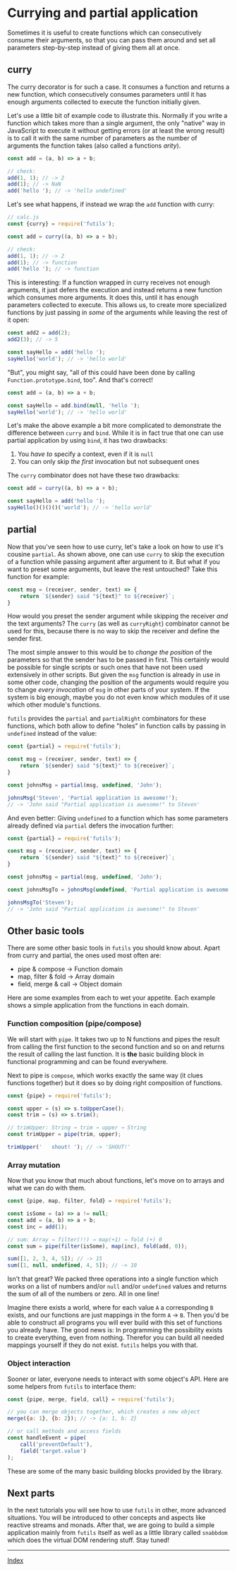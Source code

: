 # Currying and partial application
Sometimes it is useful to create functions which can consecutively consume their arguments, so that you can pass them around and set all parameters step-by-step instead of giving them all at once.

## curry
The curry decorator is for such a case. It consumes a function and returns a new function, which consecutively consumes parameters until it has enough arguments collected to execute the function initially given.

Let's use a little bit of example code to illustrate this. Normally if you write a function which takes more than a single argument, the only "native" way in JavaScript to execute it without getting errors (or at least the wrong result) is to call it with the same number of parameters as the number of arguments the function takes (also called a functions _arity_). 
```javascript
const add = (a, b) => a + b;

// check:
add(1, 1); // -> 2
add(1); // -> NaN
add('hello '); // -> 'hello undefined'
```

Let's see what happens, if instead we wrap the `add` function with curry:
```javascript
// calc.js
const {curry} = require('futils');

const add = curry((a, b) => a + b);

// check:
add(1, 1); // -> 2
add(1); // -> function
add('hello '); // -> function
```

This is interesting: If a function wrapped in curry receives not enough arguments, it just defers the execution and instead returns a new function which consumes more arguments. It does this, until it has enough parameters collected to execute. This allows us, to create more specialized functions by just passing in _some_ of the arguments while leaving the rest of it open:
```javascript
const add2 = add(2);
add2(3); // -> 5

const sayHello = add('hello ');
sayHello('world'); // -> 'hello world'
```

"But", you might say, "all of this could have been done by calling `Function.prototype.bind`, too". And that's correct!
```javascript
const add = (a, b) => a + b;

const sayHello = add.bind(null, 'hello ');
sayHello('world'); // -> 'hello world'
```

Let's make the above example a bit more complicated to demonstrate the difference between `curry` and `bind`. While it is in fact true that one can use partial application by using `bind`, it has two drawbacks:

1. You _have to_ specify a context, even if it is `null`
2. You can only skip _the first_ invocation but not subsequent ones

The `curry` combinator does not have these two drawbacks:
```javascript
const add = curry((a, b) => a + b);

const sayHello = add('hello ');
sayHello()()()()('world'); // -> 'hello world'
```

## partial
Now that you've seen how to use curry, let's take a look on how to use it's cousine `partial`. As shown above, one can use `curry` to skip the execution of a function while passing argument after argument to it. But what if you want to preset some arguments, but leave the rest untouched? Take this function for example:
```javascript
const msg = (receiver, sender, text) => {
    return `${sender} said "${text}" to ${receiver}`;
}
```

How would you preset the sender argument while skipping the receiver _and_ the text arguments? The `curry` (as well as `curryRight`) combinator cannot be used for this, because there is no way to skip the receiver and define the sender first.

The most simple answer to this would be to _change the position_ of the parameters so that the sender has to be passed in first. This certainly would be possible for single scripts or such ones that have not been used extensively in other scripts. But given the `msg` function is already in use in some other code, changing the position of the arguments would require you to change _every invocation_ of `msg` in other parts of your system. If the system is big enough, maybe you do not even know which modules of it use which other module's functions.

`futils` provides the `partial` and `partialRight` combinators for these functions, which both allow to define "holes" in function calls by passing in `undefined` instead of the value:
```javascript
const {partial} = require('futils');

const msg = (receiver, sender, text) => {
    return `${sender} said "${text}" to ${receiver}`;
}

const johnsMsg = partial(msg, undefined, 'John');

johnsMsg('Steven', 'Partial application is awesome!');
// -> 'John said "Partial application is awesome!" to Steven'
```

And even better: Giving `undefined` to a function which has some parameters already defined via `partial` defers the invocation further:
```javascript
const {partial} = require('futils');

const msg = (receiver, sender, text) => {
    return `${sender} said "${text}" to ${receiver}`;
}

const johnsMsg = partial(msg, undefined, 'John');

const johnsMsgTo = johnsMsg(undefined, 'Partial application is awesome!');

johnsMsgTo('Steven');
// -> 'John said "Partial application is awesome!" to Steven'
```

## Other basic tools
There are some other basic tools in `futils` you should know about. Apart from curry and partial, the ones used most often are:

- pipe & compose → Function domain
- map, filter & fold → Array domain
- field, merge & call → Object domain

Here are some examples from each to wet your appetite. Each example shows a simple application from the functions in each domain.

### Function composition (pipe/compose)
We will start with `pipe`. It takes two up to N functions and pipes the result from calling the first function to the second function and so on and returns the result of calling the last function. It is **the** basic building block in functional programming and can be found everywhere.

Next to pipe is `compose`, which works exactly the same way (it clues functions together) but it does so by doing right composition of functions. 

```javascript
const {pipe} = require('futils');

const upper = (s) => s.toUpperCase();
const trim = (s) => s.trim();

// trimUpper: String → trim → upper → String
const trimUpper = pipe(trim, upper);

trimUpper('   shout! '); // -> 'SHOUT!'
```

### Array mutation
Now that you know that much about functions, let's move on to arrays and what we can do with them.

```javascript
const {pipe, map, filter, fold} = require('futils');

const isSome = (a) => a != null;
const add = (a, b) => a + b;
const inc = add(1);

// sum: Array → filter(!!) → map(+1) → fold (+) 0
const sum = pipe(filter(isSome), map(inc), fold(add, 0));

sum([1, 2, 3, 4, 5]); // -> 15
sum([1, null, undefined, 4, 5]); // -> 10
```

Isn't that great? We packed three operations into a single function which works on a list of numbers and/or `null` and/or `undefined` values and returns the sum of all of the numbers or zero. All in one line!

Imagine there exists a world, where for each value `A` a corresponding `B` exists, and our functions are just mappings in the form `A` → `B`. Then you'd be able to construct all programs you will ever build with this set of functions you already have. The good news is: In programming the possibility exists to create everything, even from nothing. Therefor you can build all needed mappings yourself if they do not exist. `futils` helps you with that.

### Object interaction
Sooner or later, everyone needs to interact with some object's API. Here are some helpers from `futils` to interface them:

```javascript
const {pipe, merge, field, call} = require('futils');

// you can merge objects together, which creates a new object
merge({a: 1}, {b: 2}); // -> {a: 1, b: 2}

// or call methods and access fields
const handleEvent = pipe(
    call('preventDefault'),
    field('target.value')
);
```

These are some of the many basic building blocks provided by the library.

## Next parts
In the next tutorials you will see how to use `futils` in other, more advanced situations. You will be introduced to other concepts and aspects like reactive streams and monads. After that, we are going to build a simple application mainly from `futils` itself as well as a little library called `snabbdom` which does the virtual DOM rendering stuff. Stay tuned!



---
[Index](./readme.md)






